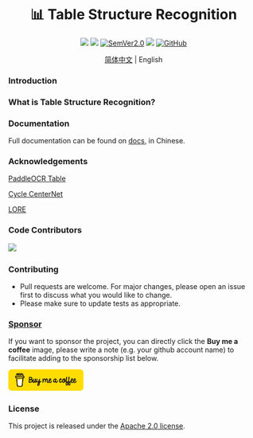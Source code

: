 <div align="center">
  <div align="center">
    <h1><b>📊 Table Structure Recognition</b></h1>
  </div>
  <a href=""><img src="https://img.shields.io/badge/Python->=3.6,<3.12-aff.svg"></a>
  <a href=""><img src="https://img.shields.io/badge/OS-Linux%2C%20Mac%2C%20Win-pink.svg"></a>
  <a href="https://semver.org/"><img alt="SemVer2.0" src="https://img.shields.io/badge/SemVer-2.0-brightgreen"></a>
  <a href="https://github.com/psf/black"><img src="https://img.shields.io/badge/code%20style-black-000000.svg"></a>
  <a href="https://github.com/RapidAI/TableStructureRec/blob/c41bbd23898cb27a957ed962b0ffee3c74dfeff1/LICENSE"><img alt="GitHub" src="https://img.shields.io/badge/license-Apache 2.0-blue"></a>

  [简体中文](./docs/README_zh.md) | English
</div>

### Introduction

### What is Table Structure Recognition?


### Documentation
Full documentation can be found on [docs](), in Chinese.

### Acknowledgements
[PaddleOCR Table](https://github.com/PaddlePaddle/PaddleOCR/blob/4b17511491adcfd0f3e2970895d06814d1ce56cc/ppstructure/table/README_ch.md)

[Cycle CenterNet](https://www.modelscope.cn/models/damo/cv_dla34_table-structure-recognition_cycle-centernet/summary)

[LORE](https://www.modelscope.cn/models/damo/cv_resnet-transformer_table-structure-recognition_lore/summary)

### Code Contributors
<p align="left">
  <a href="https://github.com/RapidAI/TableStructureRec/graphs/contributors">
    <img src="https://contrib.rocks/image?repo=RapidAI/TableStructureRec" width="8%"/>
  </a>
</p>

### Contributing
- Pull requests are welcome. For major changes, please open an issue first
to discuss what you would like to change.
- Please make sure to update tests as appropriate.

### [Sponsor](https://rapidai.github.io/Knowledge-QA-LLM/docs/sponsor/)
If you want to sponsor the project, you can directly click the **Buy me a coffee** image, please write a note (e.g. your github account name) to facilitate adding to the sponsorship list below.

<div align="left">
   <a href="https://www.buymeacoffee.com/SWHL"><img src="https://raw.githubusercontent.com/RapidAI/.github/main/assets/buymeacoffe.png" width="30%" height="30%"></a>
</div>

### License
This project is released under the [Apache 2.0 license](https://github.com/RapidAI/TableStructureRec/blob/c41bbd23898cb27a957ed962b0ffee3c74dfeff1/LICENSE).